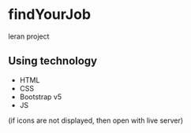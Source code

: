 # findYourJob
leran project

## Using technology
- HTML
- CSS
- Bootstrap v5
- JS

(if icons are not displayed, then open with live server)
